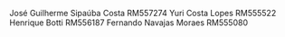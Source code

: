 José Guilherme Sipaúba Costa RM557274
Yuri Costa Lopes RM555522
Henrique Botti RM556187
Fernando Navajas Moraes RM555080